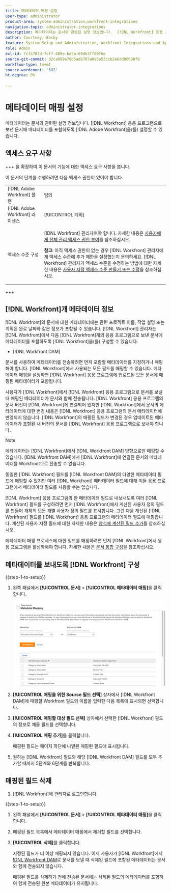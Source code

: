 ```yaml
---
title: 메타데이터 매핑 설정
user-type: administrator
product-area: system-administration;workfront-integrations
navigation-topic: administrator-integrations
description: 메타데이터는 문서와 관련된 설명 정보입니다.  [!DNL Workfront] 응용 프로그램으로 보낸 문서에 메타데이터를 포함하도록  [!DNL Adobe Workfront] 을(를) 설정할 수 있습니다.
author: Courtney, Becky
feature: System Setup and Administration, Workfront Integrations and Apps
role: Admin
exl-id: 7cf4787d-7cff-489e-bd5b-69db3ff09f6e
source-git-commit: d2ca099e78d5adb707a0a5a53ccb2e6dd06698f8
workflow-type: tm+mt
source-wordcount: '602'
ht-degree: 0%

---
```


# 메타데이터 매핑 설정

메타데이터는 문서와 관련된 설명 정보입니다. [!DNL Workfront] 응용 프로그램으로 보낸 문서에 메타데이터를 포함하도록 [!DNL Adobe Workfront]을(를) 설정할 수 있습니다.

## 액세스 요구 사항

+++ 을 확장하여 이 문서의 기능에 대한 액세스 요구 사항을 봅니다.

이 문서의 단계를 수행하려면 다음 액세스 권한이 있어야 합니다.

<table style="table-layout:auto"> 
 <col> 
 <col> 
 <tbody> 
  <tr> 
   <td role="rowheader">[!DNL Adobe Workfront] 플랜</td> 
   <td>임의</td> 
  </tr> 
  <tr> 
   <td role="rowheader">[!DNL Adobe Workfront] 라이센스</td> 
   <td>[!UICONTROL 계획]</td> 
  </tr> 
  <tr> 
   <td role="rowheader">액세스 수준 구성</td> 
   <td> <p>[!DNL Workfront] 관리자여야 합니다. 자세한 내용은 <a href="../../administration-and-setup/add-users/configure-and-grant-access/grant-a-user-full-administrative-access.md" class="MCXref xref">사용자에게 전체 관리 액세스 권한 부여</a>를 참조하십시오.</p> <p><b>참고</b>: 아직 액세스 권한이 없는 경우 [!DNL Workfront] 관리자에게 액세스 수준에 추가 제한을 설정했는지 문의하세요. [!DNL Workfront] 관리자가 액세스 수준을 수정하는 방법에 대한 자세한 내용은 <a href="../../administration-and-setup/add-users/configure-and-grant-access/create-modify-access-levels.md" class="MCXref xref">사용자 지정 액세스 수준 만들기 또는 수정</a>을 참조하십시오.</p> </td> 
  </tr> 
 </tbody> 
</table>

+++

## [!DNL Workfront]개 메타데이터 정보

[!DNL Workfront]의 문서에 대한 메타데이터에는 관련 프로젝트 이름, 작업 설명 또는 계획된 완료 날짜와 같은 정보가 포함될 수 있습니다. [!DNL Workfront] 관리자는 [!DNL Workfront]에서 다음 [!DNL Workfront]개의 응용 프로그램으로 보낸 문서에 메타데이터를 포함하도록 [!DNL Workfront]을(를) 구성할 수 있습니다.

* [!DNL Workfront DAM]

문서를 사용하여 메타데이터를 전송하려면 먼저 포함할 메타데이터를 지정하거나 매핑해야 합니다. [!DNL Workfront]에서 사용되는 모든 필드를 매핑할 수 있습니다. 메타데이터 매핑을 설정하면 [!DNL Workfront] 응용 프로그램에 업로드된 모든 문서에 매핑된 메타데이터가 포함됩니다.

사용자가 [!DNL Workfront]에서 [!DNL Workfront] 응용 프로그램으로 문서를 보낼 때 매핑된 메타데이터가 문서와 함께 전송됩니다. [!DNL Workfront] 응용 프로그램의 문서 버전이 [!DNL Workfront]에 연결되어 있지만 [!DNL Workfront]에서 문서의 메타데이터에 대한 변경 내용은 [!DNL Workfront] 응용 프로그램의 문서 메타데이터에 반영되지 않습니다. [!DNL Workfront]의 매핑된 필드가 변경된 경우 업데이트된 메타데이터가 포함된 새 버전의 문서를 [!DNL Workfront] 응용 프로그램으로 보내야 합니다.

>[!NOTE]
>
>메타데이터는 [!DNL Workfront]에서 [!DNL Workfront DAM] 방향으로만 매핑할 수 있습니다. [!DNL Workfront DAM]에서 [!DNL Workfront]에 연결된 문서의 메타데이터를 Workfront으로 전송할 수 없습니다.

동일한 [!DNL Workfront] 필드를 [!DNL Workfront DAM]의 다양한 메타데이터 필드에 매핑할 수 있지만 여러 [!DNL Workfront] 메타데이터 필드에 대해 이들 응용 프로그램에서 메타데이터 필드를 사용할 수는 없습니다.

[!DNL Workfront] 응용 프로그램의 한 메타데이터 필드로 내보내도록 여러 [!DNL Workfront] 필드를 구성하려면 먼저 [!DNL Workfront]에서 계산된 사용자 정의 필드를 만들어 개체의 모든 개별 사용자 정의 필드를 표시합니다. 그런 다음 계산된 [!DNL Workfront] 필드를 [!DNL Workfront] 응용 프로그램의 메타데이터 필드에 매핑합니다. 계산된 사용자 지정 필드에 대한 자세한 내용은 [양식에 계산된 필드 추가](/help/quicksilver/administration-and-setup/customize-workfront/create-manage-custom-forms/form-designer/design-a-form/add-a-calculated-field.md)를 참조하십시오.

메타데이터 매핑 프로세스에 대한 필드를 매핑하려면 먼저 [!DNL Workfront]에서 응용 프로그램을 활성화해야 합니다. 자세한 내용은 [문서 통합 구성](../../administration-and-setup/configure-integrations/configure-document-integrations.md)을 참조하십시오.

## 메타데이터를 보내도록 [!DNL Workfront] 구성

{{step-1-to-setup}}

1. 왼쪽 패널에서 **[!UICONTROL 문서]** > **[!UICONTROL 메타데이터 매핑]**&#x200B;을 클릭합니다.

   ![메타데이터 매핑](assets/metadata-mapping.png)

1. **[!UICONTROL 매핑을 위한 Source 필드 선택]** 상자에서 [!DNL Workfront DAM]에 매핑할 Workfront 필드의 이름을 입력한 다음 목록에 표시되면 선택합니다.
1. **[!UICONTROL 매핑할 대상 필드 선택]** 상자에서 선택한 [!DNL Workfront] 필드의 정보로 채울 필드를 선택합니다.

1. **[!UICONTROL 매핑 추가]**&#x200B;를 클릭합니다.

   매핑된 필드는 페이지 하단에 나열된 매핑된 필드에 표시됩니다.

1. 원하는 [!DNL Workfront] 필드와 해당 [!DNL Workfront DAM] 필드를 모두 추가할 때까지 5단계와 6단계를 반복합니다.

## 매핑된 필드 삭제

1. [!DNL Workfront]에 관리자로 로그인합니다.

{{step-1-to-setup}}

1. 왼쪽 패널에서 **[!UICONTROL 문서]** > **[!UICONTROL 메타데이터 매핑]**&#x200B;을 클릭합니다.

1. 매핑된 필드 목록에서 메타데이터 매핑에서 제거할 필드를 선택합니다.
1. **[!UICONTROL 삭제]**&#x200B;를 클릭합니다.

   지정된 필드가 더 이상 매핑되지 않습니다. 이제 사용자가 [!DNL Workfront]에서 [!DNL Workfront DAM](으)로 문서를 보낼 때 삭제된 필드에 포함된 메타데이터는 문서와 함께 전송되지 않습니다.

   매핑된 필드를 삭제하기 전에 전송된 문서에는 삭제된 필드의 메타데이터를 포함하여 함께 전송된 원본 메타데이터가 유지됩니다.
